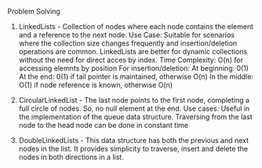 Problem Solving

1. LinkedLists - Collection of nodes where each node contains the element and a reference to the next node. 
				 Use Case: Suitable for scenarios where the collection size changes frequently and insertion/deletion operations are common. LinkedLists are better for dynamic collections without the need for direct acces by index. 
				 Time Complexity: O(n) for accessing elemnts by position
				 				  For insertion/deletion:
				 				  	At beginning: 0(1)
				 				  	At the end: 0(1) if tail pointer is maintained, otherwise O(n)
				 				  	In the middle: O(1) if node reference is known, otherwise O(n)

2. CircularLinkedList - The last node points to the first node, completing a full circle of nodes. So, no null 
						element at the end.
						Use cases: Useful in the implementation of the queue data structure. 
						Traversing from the last node to the head node can be done in constant time
3. DoubleLinkedLists - This data structure has both the previous and next nodes in the list. It provides 
						simplicity to traverse, insert and delete the nodes in both directions in a list. 
						